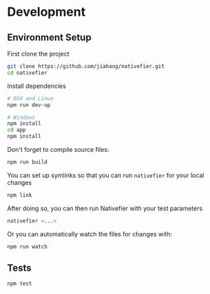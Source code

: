 # Development

## Environment Setup

First clone the project

```bash
git clone https://github.com/jiahaog/nativefier.git
cd nativefier
```

Install dependencies

```bash
# OSX and Linux
npm run dev-up

# Windows
npm install
cd app
npm install
```

Don't forget to compile source files:

```bash
npm run build
```

You can set up symlinks so that you can run `nativefier` for your local changes

```bash
npm link
```

After doing so, you can then run Nativefier with your test parameters

```bash
nativefier <...>
```

Or you can automatically watch the files for changes with:

```bash
npm run watch
```

## Tests

```bash
npm test
```
